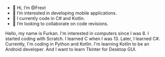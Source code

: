 - 👋 Hi, I’m @Frext
- 👀 I’m interested in developing mobile applications.
- 🌱 I currently code in C# and Kotlin.
- 💞️ I’m looking to collaborate on code revisions.

Hello, my name is Furkan. I'm interested in computers since I was 8. I started coding with Scratch. I learned C when I was 13. Later, I learned C#. Currently, I'm coding in Python and Kotlin. I'm learning Kotlin to be an Android developer. And I want to learn Tkinter for Desktop GUI.

<!---
Frext/Frext is a ✨ special ✨ repository because its `README.md` (this file) appears on your GitHub profile.
You can click the Preview link to take a look at your changes.
--->
